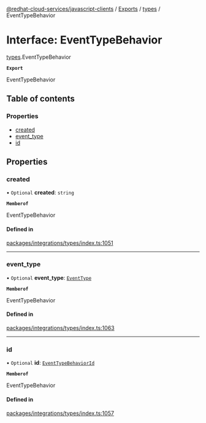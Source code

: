 [@redhat-cloud-services/javascript-clients](../README.md) / [Exports](../modules.md) / [types](../modules/types.md) / EventTypeBehavior

# Interface: EventTypeBehavior

[types](../modules/types.md).EventTypeBehavior

**`Export`**

EventTypeBehavior

## Table of contents

### Properties

- [created](types.EventTypeBehavior.md#created)
- [event\_type](types.EventTypeBehavior.md#event_type)
- [id](types.EventTypeBehavior.md#id)

## Properties

### created

• `Optional` **created**: `string`

**`Memberof`**

EventTypeBehavior

#### Defined in

[packages/integrations/types/index.ts:1051](https://github.com/RedHatInsights/javascript-clients/blob/main/packages/integrations/types/index.ts#L1051)

___

### event\_type

• `Optional` **event\_type**: [`EventType`](types.EventType.md)

**`Memberof`**

EventTypeBehavior

#### Defined in

[packages/integrations/types/index.ts:1063](https://github.com/RedHatInsights/javascript-clients/blob/main/packages/integrations/types/index.ts#L1063)

___

### id

• `Optional` **id**: [`EventTypeBehaviorId`](types.EventTypeBehaviorId.md)

**`Memberof`**

EventTypeBehavior

#### Defined in

[packages/integrations/types/index.ts:1057](https://github.com/RedHatInsights/javascript-clients/blob/main/packages/integrations/types/index.ts#L1057)

